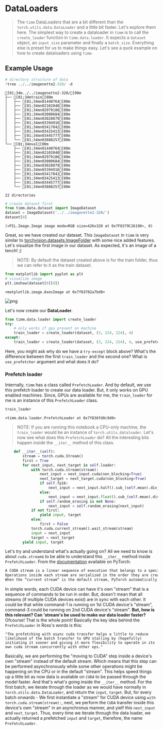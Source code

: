 # DataLoaders
> The `timm` DataLoaders that are a bit different than the `torch.utils.data.DataLoader` and a little bit faster. Let's explore them here.
The simplest way to create a dataloader in `timm` is to call the `create_loader` function in `timm.data.loader`. It expects a `dataset` object, an `input_size` parameter and finally a `batch_size`. Everything else is preset for us to make things easy. Let's see a quck example on how to create dataloaders using `timm`. 
## Example Usage
```python
# directory structure of data
!tree ../../imagenette2-320/ -d
```
    [01;34m../../imagenette2-320/[00m
    ├── [01;34mtrain[00m
    │   ├── [01;34mn01440764[00m
    │   ├── [01;34mn02102040[00m
    │   ├── [01;34mn02979186[00m
    │   ├── [01;34mn03000684[00m
    │   ├── [01;34mn03028079[00m
    │   ├── [01;34mn03394916[00m
    │   ├── [01;34mn03417042[00m
    │   ├── [01;34mn03425413[00m
    │   ├── [01;34mn03445777[00m
    │   └── [01;34mn03888257[00m
    └── [01;34mval[00m
        ├── [01;34mn01440764[00m
        ├── [01;34mn02102040[00m
        ├── [01;34mn02979186[00m
        ├── [01;34mn03000684[00m
        ├── [01;34mn03028079[00m
        ├── [01;34mn03394916[00m
        ├── [01;34mn03417042[00m
        ├── [01;34mn03425413[00m
        ├── [01;34mn03445777[00m
        └── [01;34mn03888257[00m
    
    22 directories
    
```python
# create dataset first
from timm.data.dataset import ImageDataset
dataset = ImageDataset('../../imagenette2-320/')
dataset[0]
```
    (<PIL.Image.Image image mode=RGB size=426x320 at 0x7F8379C26190>, 0)
Great, so we have created our dataset. This `ImageDataset` in `timm` is very similar to [torchvision.datasets.ImageFolder](https://pytorch.org/vision/0.8/datasets.html#torchvision.datasets.ImageFolder) with some nice added features. Let's visualize the first image in our dataset. As expected, it's an image of a tench! ;)
> NOTE: By default the dataset created above is for the train folder, thus we can refer to it as the train dataset. 
```python
from matplotlib import pyplot as plt
# visualize image
plt.imshow(dataset[0][0])
```
    <matplotlib.image.AxesImage at 0x7f83702a7bd0>
    
![png](02b_dataloader_files/02b_dataloader_6_1.png)
    
Let's now create our **DataLoader**.
```python
from timm.data.loader import create_loader
try:
    # only works if gpu present on machine
    train_loader = create_loader(dataset, (3, 224, 224), 4)
except:
    train_loader = create_loader(dataset, (3, 224, 224), 4, use_prefetcher=False)
```
Here, you might ask why do we have a `try-except` block above? What's the difference between the first `train_loader` and the second one? What is `use_prefetcher` argument and what does it do? 
### Prefetch loader
Internally, `timm` has a class called `PrefetchLoader`. And by default, we use this prefetch loader to create our data loader. But, it only works on GPU enabled machines. Since, GPUs are available for me, the `train_loader` for me is an instance of this `PrefetchLoader` class. 
```python
train_loader
```
    <timm.data.loader.PrefetchLoader at 0x7f836fd8c9d0>
> NOTE: If you are running this notebook a CPU-only machine, the `train_loader` would be an instance of `torch.utils.dataloader`.
Let's now see what does this `PrefetchLoader` do? All the interesting bits happen inside the `__iter__` method of this class. 
```python 
    def __iter__(self):
        stream = torch.cuda.Stream()
        first = True
        for next_input, next_target in self.loader:
            with torch.cuda.stream(stream):
                next_input = next_input.cuda(non_blocking=True)
                next_target = next_target.cuda(non_blocking=True)
                if self.fp16:
                    next_input = next_input.half().sub_(self.mean).div_(self.std)
                else:
                    next_input = next_input.float().sub_(self.mean).div_(self.std)
                if self.random_erasing is not None:
                    next_input = self.random_erasing(next_input)
            if not first:
                yield input, target
            else:
                first = False
            torch.cuda.current_stream().wait_stream(stream)
            input = next_input
            target = next_target
        yield input, target
```
Let's try and understand what's actually going on? All we need to know is about `cuda.stream`s to be able to understand this `__iter__` method inside `PrefetchLoader`. 
From the [documentation](https://pytorch.org/docs/stable/notes/cuda.html#cuda-streams) available on PyTorch: 
```markdown
A CUDA stream is a linear sequence of execution that belongs to a specific device. You normally do not need to create one explicitly: by default, each device uses its own “default” stream.
Operations inside each stream are serialized in the order they are created, but operations from different streams can execute concurrently in any relative order, unless explicit synchronization functions (such as synchronize() or wait_stream()) are used.
When the “current stream” is the default stream, PyTorch automatically performs necessary synchronization when data is moved around. However, when using non-default streams, it is the user’s responsibility to ensure proper synchronization.
```
In simple words, each CUDA device can have it's own "stream" that is a sequence of commands to be run in order. But, doesn't mean that all streams (if multiple CUDA devices exist) are in sync with each other. It could be that while command-1 is running on 1st CUDA device's "stream", command-3 could be running on 2nd CUDA device's "stream".
**But, how is this relevant? Can 'stream's be used to make our data loader faster?**
Ofcourse! That is the whole point! Basically the key idea behind the `PrefetchLoader` in Ross's words is this: 
```
"The prefetching with async cuda transfer helps a little to reduce likelihood of the batch transfer to GPU stalling by (hopefully) initiating it sooner and giving it more flexibility to operate in its own cuda stream concurrently with other ops."
```
Basically, we are performing the "moving to CUDA" step inside a device's own "stream" instead of the default stream. Which means that this step can be performed asynchronously while some other operations might be happening on the CPU or in the default "stream". This helps speed things up a little bit as now data is available on `CUDA` to be passed through the model faster. 
And that's what's going inside the `__iter__` method. 
For the first batch, we iterate through the loader as we would have normally in `torch.utils.data.DataLoader`, and return the `input`, `target`. 
But, for every batch onwards - 
We first instantiate a "stream" for CUDA device using `with torch.cuda.stream(stream):`, next, we perform the `CUDA` transfer inside this device's own "stream" in an asynchronus manner, and yielf this `next_input` and `next_target`. 
Thus, every time we iterate through the data loader, we actually returned a prefetched `input` and `target`, therefore, the name `PrefetchLoader`. 
